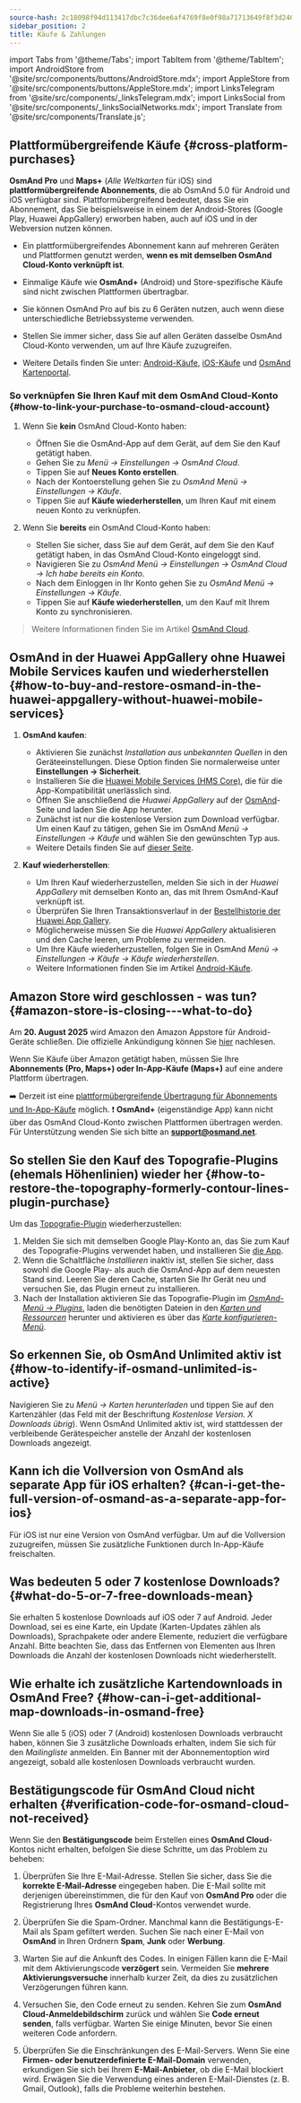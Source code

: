 ```yaml
---
source-hash: 2c18098f94d113417dbc7c36dee6af4769f8e0f98a71713649f8f3d246f92e77
sidebar_position: 2
title: Käufe & Zahlungen
---
```

import Tabs from '@theme/Tabs';
import TabItem from '@theme/TabItem';
import AndroidStore from '@site/src/components/buttons/AndroidStore.mdx';
import AppleStore from '@site/src/components/buttons/AppleStore.mdx';
import LinksTelegram from '@site/src/components/_linksTelegram.mdx';
import LinksSocial from '@site/src/components/_linksSocialNetworks.mdx';
import Translate from '@site/src/components/Translate.js';



## Plattformübergreifende Käufe {#cross-platform-purchases}

**OsmAnd Pro** und **Maps+** (*Alle Weltkarten* für iOS) sind **plattformübergreifende Abonnements**, die ab OsmAnd 5.0 für Android und iOS verfügbar sind. Plattformübergreifend bedeutet, dass Sie ein Abonnement, das Sie beispielsweise in einem der Android-Stores (Google Play, Huawei AppGallery) erworben haben, auch auf iOS und in der Webversion nutzen können.

- Ein plattformübergreifendes Abonnement kann auf mehreren Geräten und Plattformen genutzt werden, **wenn es mit demselben OsmAnd Cloud-Konto verknüpft ist**.

- Einmalige Käufe wie **OsmAnd+** (Android) und Store-spezifische Käufe sind nicht zwischen Plattformen übertragbar.

- Sie können OsmAnd Pro auf bis zu 6 Geräten nutzen, auch wenn diese unterschiedliche Betriebssysteme verwenden.

- Stellen Sie immer sicher, dass Sie auf allen Geräten dasselbe OsmAnd Cloud-Konto verwenden, um auf Ihre Käufe zuzugreifen.

- Weitere Details finden Sie unter: [Android-Käufe](../purchases/android.md), [iOS-Käufe](../purchases/ios.md) und [OsmAnd Kartenportal](https://www.osmand.net/map).


### So verknüpfen Sie Ihren Kauf mit dem OsmAnd Cloud-Konto {#how-to-link-your-purchase-to-osmand-cloud-account}

1. Wenn Sie **kein** OsmAnd Cloud-Konto haben:

    - Öffnen Sie die OsmAnd-App auf dem Gerät, auf dem Sie den Kauf getätigt haben.
    - Gehen Sie zu *Menü → Einstellungen → OsmAnd Cloud*.
    - Tippen Sie auf **Neues Konto erstellen**.
    - Nach der Kontoerstellung gehen Sie zu *OsmAnd Menü → Einstellungen → Käufe*.
    - Tippen Sie auf **Käufe wiederherstellen**, um Ihren Kauf mit einem neuen Konto zu verknüpfen.

2. Wenn Sie **bereits** ein OsmAnd Cloud-Konto haben:

    - Stellen Sie sicher, dass Sie auf dem Gerät, auf dem Sie den Kauf getätigt haben, in das OsmAnd Cloud-Konto eingeloggt sind.
    - Navigieren Sie zu *OsmAnd Menü → Einstellungen → OsmAnd Cloud → Ich habe bereits ein Konto*.
    - Nach dem Einloggen in Ihr Konto gehen Sie zu *OsmAnd Menü → Einstellungen → Käufe*.
    - Tippen Sie auf **Käufe wiederherstellen**, um den Kauf mit Ihrem Konto zu synchronisieren.


> Weitere Informationen finden Sie im Artikel [OsmAnd Cloud](../personal/osmand-cloud.md#cross-platform).


## OsmAnd in der Huawei AppGallery ohne Huawei Mobile Services kaufen und wiederherstellen {#how-to-buy-and-restore-osmand-in-the-huawei-appgallery-without-huawei-mobile-services}

1. **OsmAnd kaufen**:
   - Aktivieren Sie zunächst *Installation aus unbekannten Quellen* in den Geräteeinstellungen. Diese Option finden Sie normalerweise unter **Einstellungen → Sicherheit**.
   - Installieren Sie die [Huawei Mobile Services (HMS Core)](https://consumer.huawei.com/za/community/details/Download-the-latest-Huawei-HMS-Core-APK-5-3-0-312/topicId-142217/), die für die App-Kompatibilität unerlässlich sind.
   - Öffnen Sie anschließend die *Huawei AppGallery* auf der [OsmAnd](https://appgallery.huawei.com/#/app/C101486545)-Seite und laden Sie die App herunter.
   - Zunächst ist nur die kostenlose Version zum Download verfügbar. Um einen Kauf zu tätigen, gehen Sie im OsmAnd *Menü → Einstellungen → Käufe* und wählen Sie den gewünschten Typ aus.
   - Weitere Details finden Sie auf [dieser Seite](https://osmand.net/docs/user/purchases/android#install-application).

2. **Kauf wiederherstellen**:
   - Um Ihren Kauf wiederherzustellen, melden Sie sich in der *Huawei AppGallery* mit demselben Konto an, das mit Ihrem OsmAnd-Kauf verknüpft ist.
   - Überprüfen Sie Ihren Transaktionsverlauf in der [Bestellhistorie der Huawei App Gallery](https://consumer.huawei.com/en/support/content/en-us00694318/).
   - Möglicherweise müssen Sie die *Huawei AppGallery* aktualisieren und den Cache leeren, um Probleme zu vermeiden.
   - Um Ihre Käufe wiederherzustellen, folgen Sie in OsmAnd *Menü → Einstellungen → Käufe → Käufe wiederherstellen*.
   - Weitere Informationen finden Sie im Artikel [Android-Käufe](https://osmand.net/docs/user/purchases/android#restore-subscription--in-app).

<!--
- Anweisungen zur Einrichtung der Huawei Mobile Services.
- Wie man OsmAnd ohne HMS Core kauft.
- Käufe in der Huawei AppGallery wiederherstellen.
-->

## Amazon Store wird geschlossen - was tun? {#amazon-store-is-closing---what-to-do}

Am **20. August 2025** wird Amazon den Amazon Appstore für Android-Geräte schließen. Die offizielle Ankündigung können Sie [hier](https://developer.amazon.com/apps-and-games/blogs/2025/02/upcoming-changes-to-amazon-appstore-for-android-devices-and-coins-program) nachlesen.

Wenn Sie Käufe über Amazon getätigt haben, müssen Sie Ihre **Abonnements (Pro, Maps+) oder In-App-Käufe (Maps+)** auf eine andere Plattform übertragen.

➡️ Derzeit ist eine [plattformübergreifende Übertragung für Abonnements und In-App-Käufe](../purchases/cross.md) möglich.
❗ **OsmAnd+** (eigenständige App) kann nicht über das OsmAnd Cloud-Konto zwischen Plattformen übertragen werden. Für Unterstützung wenden Sie sich bitte an **support@osmand.net**.

## So stellen Sie den Kauf des Topografie-Plugins (ehemals Höhenlinien) wieder her {#how-to-restore-the-topography-formerly-contour-lines-plugin-purchase}

Um das [Topografie-Plugin](https://play.google.com/store/apps/details?id=net.osmand.srtmPlugin.paid) wiederherzustellen:

1. Melden Sie sich mit demselben Google Play-Konto an, das Sie zum Kauf des Topografie-Plugins verwendet haben, und installieren Sie [die App](https://play.google.com/store/apps/details?id=net.osmand.srtmPlugin.paid).
2. Wenn die Schaltfläche *Installieren* inaktiv ist, stellen Sie sicher, dass sowohl die Google Play- als auch die OsmAnd-App auf dem neuesten Stand sind. Leeren Sie deren Cache, starten Sie Ihr Gerät neu und versuchen Sie, das Plugin erneut zu installieren.
3. Nach der Installation aktivieren Sie das Topografie-Plugin im *[OsmAnd-Menü → Plugins](../plugins/topography.md)*, laden die benötigten Dateien in den *[Karten und Ressourcen](../start-with/download-maps.md#maps-and-resources)* herunter und aktivieren es über das *[Karte konfigurieren-Menü](../map/configure-map-menu.md)*.


## So erkennen Sie, ob OsmAnd Unlimited aktiv ist {#how-to-identify-if-osmand-unlimited-is-active}

Navigieren Sie zu *Menü → Karten herunterladen* und tippen Sie auf den Kartenzähler (das Feld mit der Beschriftung *Kostenlose Version. X Downloads übrig*). Wenn OsmAnd Unlimited aktiv ist, wird stattdessen der verbleibende Gerätespeicher anstelle der Anzahl der kostenlosen Downloads angezeigt.


## Kann ich die Vollversion von OsmAnd als separate App für iOS erhalten? {#can-i-get-the-full-version-of-osmand-as-a-separate-app-for-ios}

Für iOS ist nur eine Version von OsmAnd verfügbar. Um auf die Vollversion zuzugreifen, müssen Sie zusätzliche Funktionen durch In-App-Käufe freischalten.


## Was bedeuten 5 oder 7 kostenlose Downloads? {#what-do-5-or-7-free-downloads-mean}

Sie erhalten 5 kostenlose Downloads auf iOS oder 7 auf Android. Jeder Download, sei es eine Karte, ein Update (Karten-Updates zählen als Downloads), Sprachpakete oder andere Elemente, reduziert die verfügbare Anzahl. Bitte beachten Sie, dass das Entfernen von Elementen aus Ihren Downloads die Anzahl der kostenlosen Downloads nicht wiederherstellt.


## Wie erhalte ich zusätzliche Kartendownloads in OsmAnd Free? {#how-can-i-get-additional-map-downloads-in-osmand-free}

Wenn Sie alle 5 (iOS) oder 7 (Android) kostenlosen Downloads verbraucht haben, können Sie 3 zusätzliche Downloads erhalten, indem Sie sich für den *Mailingliste* anmelden. Ein Banner mit der Abonnementoption wird angezeigt, sobald alle kostenlosen Downloads verbraucht wurden.


## Bestätigungscode für OsmAnd Cloud nicht erhalten {#verification-code-for-osmand-cloud-not-received}

Wenn Sie den **Bestätigungscode** beim Erstellen eines **OsmAnd Cloud**-Kontos nicht erhalten, befolgen Sie diese Schritte, um das Problem zu beheben:

1. Überprüfen Sie Ihre E-Mail-Adresse.
    Stellen Sie sicher, dass Sie die **korrekte E-Mail-Adresse** eingegeben haben. Die E-Mail sollte mit derjenigen übereinstimmen, die für den Kauf von **OsmAnd Pro** oder die Registrierung Ihres **OsmAnd Cloud**-Kontos verwendet wurde.

2. Überprüfen Sie die Spam-Ordner.
    Manchmal kann die Bestätigungs-E-Mail als Spam gefiltert werden. Suchen Sie nach einer E-Mail von **OsmAnd** in Ihren Ordnern **Spam**, **Junk** oder **Werbung**.

3. Warten Sie auf die Ankunft des Codes.
    In einigen Fällen kann die E-Mail mit dem Aktivierungscode **verzögert** sein. Vermeiden Sie **mehrere Aktivierungsversuche** innerhalb kurzer Zeit, da dies zu zusätzlichen Verzögerungen führen kann.

4. Versuchen Sie, den Code erneut zu senden.
    Kehren Sie zum **OsmAnd Cloud-Anmeldebildschirm** zurück und wählen Sie **Code erneut senden**, falls verfügbar. Warten Sie einige Minuten, bevor Sie einen weiteren Code anfordern.

5. Überprüfen Sie die Einschränkungen des E-Mail-Servers.
    Wenn Sie eine **Firmen- oder benutzerdefinierte E-Mail-Domain** verwenden, erkundigen Sie sich bei Ihrem **E-Mail-Anbieter**, ob die E-Mail blockiert wird. Erwägen Sie die Verwendung eines anderen E-Mail-Dienstes (z. B. Gmail, Outlook), falls die Probleme weiterhin bestehen.

<!--
## Käufe & Zahlungen {#purchases--payments}

- Kauf wird nicht angezeigt
- Kauf wird nicht wiederhergestellt
- Zahlungsprobleme
- Rückerstattungsrichtlinie
- Schritt-für-Schritt-Lösungen für Probleme mit Käufen.
- Anweisungen zum Leeren des Caches von Google Play, Huawei AppGallery.
- Was tun, wenn der Kauf nicht angezeigt wird oder die Transaktion fehlschlägt.
- Kauf wird nicht angezeigt - Empfehlungen, wie Sie Ihr Konto überprüfen und Ihre Käufe wiederherstellen können.
- Zahlungsprobleme - Anweisungen zur Kontaktaufnahme mit dem Google Play Support bei Zahlungsproblemen.


## FAQ {#faq}

- Kann ich einen Kauf zwischen Android und iOS übertragen?
- Kann ich einen Kauf auf mehreren Geräten verwenden?
- Warum wird der Kauf nicht angezeigt?
- Wo finde ich Zahlungsdetails?
- Kann ich OsmAnd+ zwischen Android und iOS übertragen?
- Wie kann ich Käufe nach der Neuinstallation der App wiederherstellen?
- Was ist OsmAnd Pro und welche Vorteile bietet es?
- Kann ich mein Abonnement ohne Google Play aktivieren?
- Kann ich meinen Kauf mit meiner Familie teilen?
- Wie übertrage ich OsmAnd+ auf ein anderes Telefon?
- Warum wird mein Kauf nach der Neuinstallation nicht angezeigt?
- Warum kann ich meinen Kauf nicht fortsetzen?
- Woher weiß ich, ob mein Abonnement aktiv ist?
- Kann ich einen Kauf auf mehreren Geräten verwenden?
- Kann ich OsmAnd ohne Google Play kaufen?
- Wo finde ich meine Zahlungsdetails?
-->